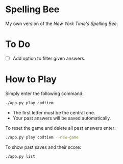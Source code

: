 # Spelling Bee
My own version of the *New York Time's Spelling Bee*.

# To Do
- [ ] Add option to filter given answers.

# How to Play
Simply enter the following command:
```bash
./app.py play codtiem
```
* The first letter must be the central one.
* Your past answers will be saved automatically.

To reset the game and delete all past answers enter:
```bash
./app.py play codtiem --new-game
```

To show past saves and their score:
```bash
./app.py list
```
